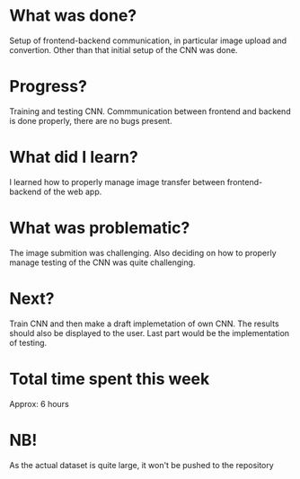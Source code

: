 # What was done?

Setup of frontend-backend communication, in particular image upload and convertion. Other than that initial setup of the CNN was done.

# Progress?

Training and testing CNN. Commmunication between frontend and backend is done properly, there are no bugs present.

# What did I learn?

I learned how to properly manage image transfer between frontend-backend of the web app.

# What was problematic?

The image submition was challenging. Also deciding on how to properly manage testing of the CNN was quite challenging.

# Next?

Train CNN and then make a draft implemetation of own CNN. The results should also be displayed to the user. Last part would be the implementation of testing.

# Total time spent this week

Approx: 6 hours

# NB!

As the actual dataset is quite large, it won't be pushed to the repository
